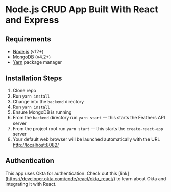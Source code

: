 # Node.js CRUD App Built With React and Express


## Requirements

* [Node.js](http://nodejs.org/) (v12+)
* [MongoDB](https://www.mongodb.org/) (v4.2+)
* [Yarn](https://yarnpkg.com/en/) package manager



## Installation Steps

1. Clone repo
2. Run `yarn install`
3. Change into the `backend` directory
4. Run `yarn install`
5. Ensure MongoDB is running
6. From the `backend` directory run `yarn start` — this starts the Feathers API server
7. From the project root run `yarn start` — this starts the `create-react-app` server
8. Your default web browser will be launched automatically with the URL [http://localhost:8082/](http://localhost:8082/)


## Authentication

This app uses Okta for authentication. Check out this [link] (https://developer.okta.com/code/react/okta_react/) to learn about Okta and integrating it with React.



